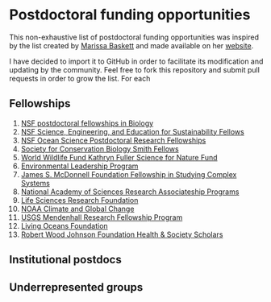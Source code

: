 # Postdoctoral funding opportunities

This non-exhaustive list of postdoctoral funding opportunities was inspired by the list created by [Marissa Baskett](http://www.des.ucdavis.edu/faculty/baskett) and made available on her [website](http://www.des.ucdavis.edu/faculty/baskett/links/academia.html#Postdoc). 

I have decided to import it to GitHub in order to facilitate its modification and updating by the community. Feel free to fork this repository and submit pull requests in order to grow the list. For each 

## Fellowships 

1. [NSF postdoctoral fellowships in Biology](http://www.nsf.gov/funding/pgm_summ.jsp?pims_id=503622)
2. [NSF Science, Engineering, and Education for Sustainability Fellows](http://www.nsf.gov/funding/pgm_summ.jsp?pims_id=504673)
3. [NSF Ocean Science Postdoctoral Research Fellowships](http://www.nsf.gov/funding/pgm_summ.jsp?pims_id=503668&org=OCE&from=home)
4. [Society for Conservation Biology Smith Fellows](http://www.conbio.org/mini-sites/smith-fellows)
5. [World Wildlife Fund Kathryn Fuller Science for Nature Fund](http://www.worldwildlife.org/science/fellowships/fuller/item5763.html) 
6. [Environmental Leadership Program](http://elpnet.org/programs)
7. [James S. McDonnell Foundation Fellowship in Studying Complex Systems](http://www.jsmf.org/apply/fellowship/)
8. [National Academy of Sciences Research Associateship Programs](http://sites.nationalacademies.org/pga/rap/)
9. [Life Sciences Research Foundation](http://www.lsrf.org/home)
10. [NOAA Climate and Global Change](http://www.vsp.ucar.edu/cgc/index.html)
11. [USGS Mendenhall Research Fellowship Program](http://geology.usgs.gov/postdoc/)
12. [Living Oceans Foundation](http://www.livingoceansfoundation.org/index.php?option=com_content&view=article&id=46&Itemid=178)
13. [Robert Wood Johnson Foundation Health & Society Scholars](http://www.healthandsocietyscholars.org/)

## Institutional postdocs

## Underrepresented groups
